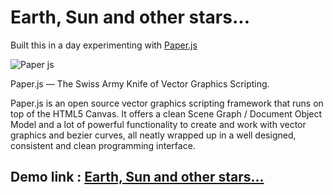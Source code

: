 # Earth, Sun and other stars...
Built this in a day experimenting with [Paper.js](http://paperjs.org/)

![Paper js](http://paperjs.org/about/paper-js.gif)

Paper.js — The Swiss Army Knife of Vector Graphics Scripting.

Paper.js is an open source vector graphics scripting framework that runs on top of the HTML5 Canvas. 
It offers a clean Scene Graph / Document Object Model and a lot of powerful functionality to create 
and work with vector graphics and bezier curves, all neatly wrapped up in a well designed, 
consistent and clean programming interface.

## Demo link : [Earth, Sun and other stars...](https://paper-js-solar.herokuapp.com/index.html)
